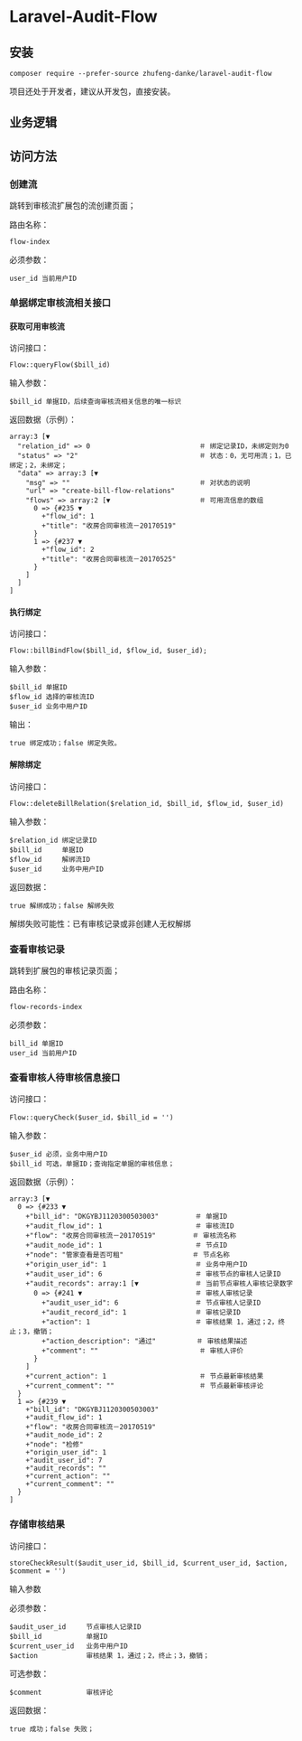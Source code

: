
# Laravel-Audit-Flow

## 安装

    composer require --prefer-source zhufeng-danke/laravel-audit-flow

项目还处于开发者，建议从开发包，直接安装。

## 业务逻辑




## 访问方法

### 创建流

跳转到审核流扩展包的流创建页面；

路由名称：

    flow-index 

必须参数：

    user_id 当前用户ID 

### 单据绑定审核流相关接口

#### 获取可用审核流
访问接口：

    Flow::queryFlow($bill_id)

输入参数：
    
    $bill_id 单据ID，后续查询审核流相关信息的唯一标识

返回数据（示例）：

    array:3 [▼
      "relation_id" => 0                           ＃ 绑定记录ID，未绑定则为0
      "status" => "2"                              ＃ 状态：0，无可用流；1，已绑定；2，未绑定；
      "data" => array:3 [▼
        "msg" => ""                                ＃ 对状态的说明
        "url" => "create-bill-flow-relations"
        "flows" => array:2 [▼                      ＃ 可用流信息的数组
          0 => {#235 ▼
            +"flow_id": 1
            +"title": "收房合同审核流－20170519"
          }
          1 => {#237 ▼
            +"flow_id": 2
            +"title": "收房合同审核流－20170525"
          }
        ]
      ]
    ]


#### 执行绑定
访问接口：
    
    Flow::billBindFlow($bill_id, $flow_id, $user_id);

输入参数：
    
    $bill_id 单据ID
    $flow_id 选择的审核流ID
    $user_id 业务中用户ID

输出：

    true 绑定成功；false 绑定失败。

#### 解除绑定
 
访问接口：

    Flow::deleteBillRelation($relation_id, $bill_id, $flow_id, $user_id)

输入参数：

    $relation_id 绑定记录ID
    $bill_id     单据ID
    $flow_id     解绑流ID
    $user_id     业务中用户ID

返回数据：

    true 解绑成功；false 解绑失败
    
解绑失败可能性：已有审核记录或非创建人无权解绑    

### 查看审核记录

跳转到扩展包的审核记录页面；

路由名称：

    flow-records-index

必须参数：

    bill_id 单据ID
    user_id 当前用户ID 


### 查看审核人待审核信息接口

访问接口：
    
    Flow::queryCheck($user_id，$bill_id = '')
    
输入参数：
    
    $user_id 必须，业务中用户ID
    $bill_id 可选，单据ID；查询指定单据的审核信息；
    
返回数据（示例）：

    array:3 [▼
      0 => {#233 ▼
        +"bill_id": "DKGYBJ1120300503003"         ＃ 单据ID
        +"audit_flow_id": 1                       ＃ 审核流ID
        +"flow": "收房合同审核流－20170519"         ＃ 审核流名称
        +"audit_node_id": 1                       ＃ 节点ID
        +"node": "管家查看是否可租"                 ＃ 节点名称
        +"origin_user_id": 1                      ＃ 业务中用户ID
        +"audit_user_id": 6                       ＃ 审核节点的审核人记录ID
        +"audit_records": array:1 [▼              ＃ 当前节点审核人审核记录数字
          0 => {#241 ▼                            ＃ 审核人审核记录
            +"audit_user_id": 6                   ＃ 节点审核人记录ID
            +"audit_record_id": 1                 ＃ 审核记录ID
            +"action": 1                          ＃ 审核结果 1，通过；2，终止；3，撤销；
            +"action_description": "通过"          ＃ 审核结果描述
            +"comment": ""                         ＃ 审核人评价
          }
        ]
        +"current_action": 1                       ＃ 节点最新审核结果
        +"current_comment": ""                     ＃ 节点最新审核评论
      }
      1 => {#239 ▼
        +"bill_id": "DKGYBJ1120300503003"
        +"audit_flow_id": 1
        +"flow": "收房合同审核流－20170519"
        +"audit_node_id": 2
        +"node": "检修"
        +"origin_user_id": 1
        +"audit_user_id": 7
        +"audit_records": ""
        +"current_action": ""
        +"current_comment": ""
      }
    ]

### 存储审核结果

访问接口：

    storeCheckResult($audit_user_id, $bill_id, $current_user_id, $action, $comment = '')

输入参数

必须参数：

    $audit_user_id     节点审核人记录ID
    $bill_id           单据ID
    $current_user_id   业务中用户ID
    $action            审核结果 1，通过；2，终止；3，撤销；
    
可选参数：
    
    $comment           审核评论 
    
返回数据：

    true 成功；false 失败；

